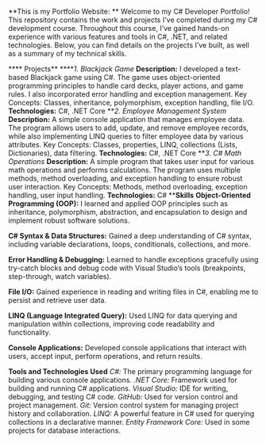 **This is my Portfolio Website:
**
Welcome to my C# Developer Portfolio! This repository contains the work and projects I've completed during my C# development course. Throughout this course, I’ve gained hands-on experience with various features and tools in C#, .NET, and related technologies. Below, you can find details on the projects I’ve built, as well as a summary of my technical skills.

**** Projects**
*****1. Blackjack Game*
**Description:** I developed a text-based Blackjack game using C#. The game uses object-oriented programming principles to handle card decks, player actions, and game rules. I also incorporated error handling and exception management.
Key Concepts: Classes, inheritance, polymorphism, exception handling, file I/O.
**Technologies:** C#, .NET Core
***2. Employee Management System*
**Description:** A simple console application that manages employee data. The program allows users to add, update, and remove employee records, while also implementing LINQ queries to filter employee data by various attributes.
Key Concepts: Classes, properties, LINQ, collections (Lists, Dictionaries), data filtering.
**Technologies:** C#, .NET Core
***3. C# Math Operations*
**Description:** A simple program that takes user input for various math operations and performs calculations. The program uses multiple methods, method overloading, and exception handling to ensure robust user interaction.
Key Concepts: Methods, method overloading, exception handling, user input handling.
**Technologies:** C#
****Skills**
**Object-Oriented Programming (OOP):** I learned and applied OOP principles such as inheritance, polymorphism, abstraction, and encapsulation to design and implement robust software solutions.

**C# Syntax & Data Structures:** Gained a deep understanding of C# syntax, including variable declarations, loops, conditionals, collections, and more.

**Error Handling & Debugging:** Learned to handle exceptions gracefully using try-catch blocks and debug code with Visual Studio’s tools (breakpoints, step-through, watch variables).

**File I/O:** Gained experience in reading and writing files in C#, enabling me to persist and retrieve user data.

**LINQ (Language Integrated Query):** Used LINQ for data querying and manipulation within collections, improving code readability and functionality.

**Console Applications:** Developed console applications that interact with users, accept input, perform operations, and return results.

**Tools and Technologies Used**
*C#:* The primary programming language for building various console applications.
*.NET Core:* Framework used for building and running C# applications.
*Visual Studio:* IDE for writing, debugging, and testing C# code.
*GitHub:* Used for version control and project management.
*Git:* Version control system for managing project history and collaboration.
*LINQ:* A powerful feature in C# used for querying collections in a declarative manner.
*Entity Framework Core:* Used in some projects for database interactions.






